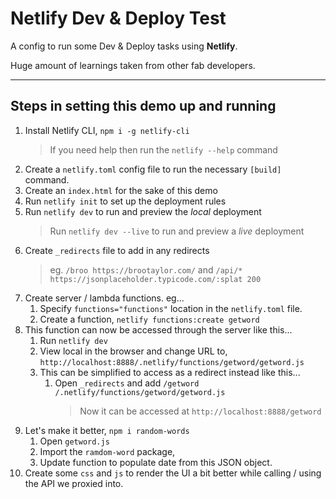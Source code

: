 # Netlify Dev & Deploy Test

A config to run some Dev & Deploy tasks using **Netlify**.

Huge amount of learnings taken from other fab developers.

---

## Steps in setting this demo up and running

1. Install Netlify CLI, `npm i -g netlify-cli`
   > If you need help then run the `netlify --help` command
2. Create a `netlify.toml` config file to run the necessary `[build]` command.
3. Create an `index.html` for the sake of this demo
4. Run `netlify init` to set up the deployment rules
5. Run `netlify dev` to run and preview the *local* deployment
   > Run `netlify dev --live` to run and preview a *live* deployment
6. Create `_redirects` file to add in any redirects
   > eg. `/broo https://brootaylor.com/` and `/api/* https://jsonplaceholder.typicode.com/:splat 200`
7. Create server / lambda functions. eg...
   1. Specify `functions="functions"` location in the `netlify.toml` file.
   2. Create a function, `netlify functions:create getword`
8. This function can now be accessed through the server like this...
   1. Run `netlify dev`
   2. View local in the browser and change URL to, `http://localhost:8888/.netlify/functions/getword/getword.js`
   3. This can be simplified to access as a redirect instead like this...
      1. Open `_redirects` and add `/getword /.netlify/functions/getword/getword.js`
            > Now it can be accessed at `http://localhost:8888/getword`
9. Let's make it better, `npm i random-words`
   1.  Open `getword.js`
   2.  Import the `ramdom-word` package,
   3.  Update function to populate date from this JSON object.
10. Create some `css` and `js` to render the UI a bit better while calling / using the API we proxied into.
